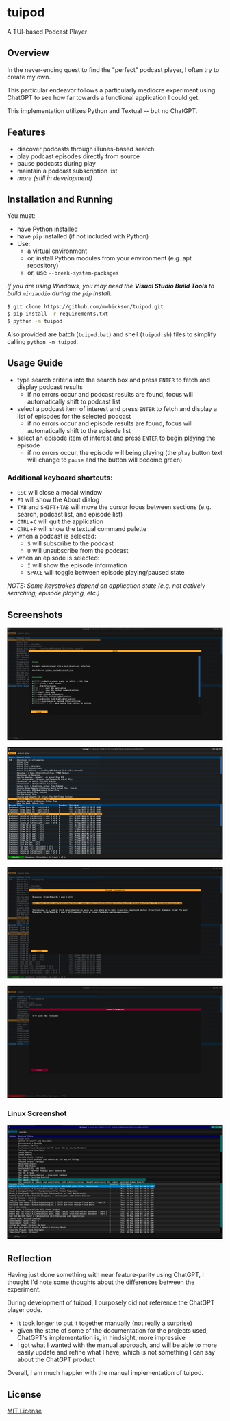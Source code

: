 # tuipod

A TUI-based Podcast Player

## Overview

In the never-ending quest to find the "perfect" podcast player, I often try to create my own.

This particular endeavor follows a particularly mediocre experiment using ChatGPT to see how far towards a functional application I could get.

This implementation utilizes Python and Textual -- but no ChatGPT.

## Features

- discover podcasts through iTunes-based search
- play podcast episodes directly from source
- pause podcasts during play
- maintain a podcast subscription list
- *more (still in development)*

## Installation and Running

You must:

- have Python installed
- have `pip` installed (if not included with Python)
- Use:
  - a virtual environment 
  - or, install Python modules from your environment (e.g. apt repository) 
  - or, use `--break-system-packages`

*If you are using Windows, you may need the **Visual Studio Build Tools** to build `miniaudio` during the `pip` install.*

```bash
$ git clone https://github.com/mwhickson/tuipod.git
$ pip install -r requirements.txt
$ python -m tuipod
```

Also provided are batch (`tuipod.bat`) and shell (`tuipod.sh`) files to simplify calling `python -m tuipod`.  

## Usage Guide

- type search criteria into the search box and press `ENTER` to fetch and display podcast results
  - if no errors occur and podcast results are found, focus will automatically shift to podcast list
- select a podcast item of interest and press `ENTER` to fetch and display a list of episodes for the selected podcast
  - if no errors occur and episode results are found, focus will automatically shift to the episode list
- select an episode item of interest and press `ENTER` to begin playing the episode
  - if no errors occur, the episode will being playing (the `play` button text will change to `pause` and the button will become green)

### Additional keyboard shortcuts:

- `ESC` will close a modal window
- `F1` will show the About dialog 
- `TAB` and `SHIFT`+`TAB` will move the cursor focus between sections (e.g. search, podcast list, and episode list)
- `CTRL`+`C` will quit the application
- `CTRL`+`P` will show the textual command palette
- when a podcast is selected:
  - `S` will subscribe to the podcast
  - `U` will unsubscribe from the podcast
- when an episode is selected:
  - `I` will show the episode information
  - `SPACE` will toggle between episode playing/paused state

*NOTE: Some keystrokes depend on application state (e.g. not actively searching, episode playing, etc.)*

## Screenshots

![tuipod about](tuipod-about.png)

![tuipod playing a podcast](tuipod.png)

![tuipod showing episode information](tuipod-episode-info.png)

![tuipod showing error information](tuipod-error-info.png)

### Linux Screenshot

![tuipod running on Linux (Ubuntu via WSL)](tuipod-linux-ubuntu-wsl.png)

## Reflection

Having just done something with near feature-parity using ChatGPT, I thought I'd note some thoughts about the differences between the experiment.

During development of tuipod, I purposely did not reference the ChatGPT player code.

- it took longer to put it together manually (not really a surprise)
- given the state of some of the documentation for the projects used, ChatGPT's implementation is, in hindsight, more impressive
- I got what I wanted with the manual approach, and will be able to more easily update and refine what I have, which is not something I can say about the ChatGPT product

Overall, I am much happier with the manual implementation of tuipod.

## License

[MIT License](LICENSE)
